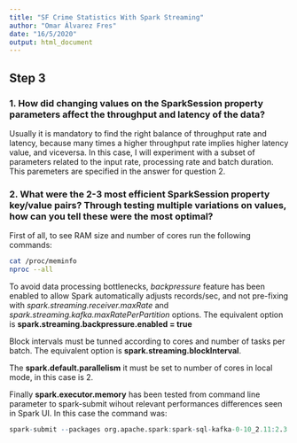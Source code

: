 ```yaml
---
title: "SF Crime Statistics With Spark Streaming"
author: "Omar Álvarez Fres"
date: "16/5/2020"
output: html_document
---
```


  ## Step 3
### 1. How did changing values on the SparkSession property parameters affect the throughput and latency of the data?
Usually it is mandatory to find the right balance of throughput rate and latency, because many times a higher throughput rate implies higher latency value, and viceversa.
In this case, I will experiment with a subset of parameters related to the input rate, processing rate and batch duration. This paremeters are specified in the answer for question 2.

### 2. What were the 2-3 most efficient SparkSession property key/value pairs? Through testing multiple variations on values, how can you tell these were the most optimal?

First of all, to see RAM size and number of cores run the following commands:
```bash
cat /proc/meminfo
nproc --all
```

To avoid data processing bottlenecks, _backpressure_ feature has been enabled to allow Spark automatically adjusts records/sec, and not pre-fixing with *spark.streaming.receiver.maxRate* and *spark.streaming.kafka.maxRatePerPartition* options. The equivalent option is
__spark.streaming.backpressure.enabled = true__

Block intervals must be tunned according to cores and number of tasks per batch. The equivalent option is __spark.streaming.blockInterval__.

The __spark.default.parallelism__ it must be set to number of cores in local mode, in this case is 2.

Finally __spark.executor.memory__ has been tested from command line parameter to spark-submit wihout relevant performances differences seen in Spark UI. In this case the command was:
```r
spark-submit --packages org.apache.spark:spark-sql-kafka-0-10_2.11:2.3.4 --executor-memory 6GB --executor-cores 2 --master local[*] data_stream.py
```


